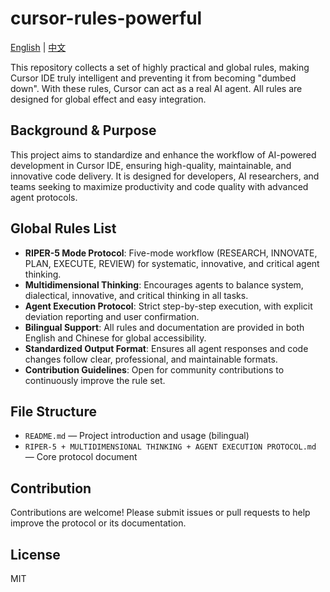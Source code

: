 # cursor-rules-powerful

[English](README.md) | [中文](README.CN.md)

This repository collects a set of highly practical and global rules, making Cursor IDE truly intelligent and preventing it from becoming "dumbed down". With these rules, Cursor can act as a real AI agent. All rules are designed for global effect and easy integration.

## Background & Purpose
This project aims to standardize and enhance the workflow of AI-powered development in Cursor IDE, ensuring high-quality, maintainable, and innovative code delivery. It is designed for developers, AI researchers, and teams seeking to maximize productivity and code quality with advanced agent protocols.

## Global Rules List
- **RIPER-5 Mode Protocol**: Five-mode workflow (RESEARCH, INNOVATE, PLAN, EXECUTE, REVIEW) for systematic, innovative, and critical agent thinking.
- **Multidimensional Thinking**: Encourages agents to balance system, dialectical, innovative, and critical thinking in all tasks.
- **Agent Execution Protocol**: Strict step-by-step execution, with explicit deviation reporting and user confirmation.
- **Bilingual Support**: All rules and documentation are provided in both English and Chinese for global accessibility.
- **Standardized Output Format**: Ensures all agent responses and code changes follow clear, professional, and maintainable formats.
- **Contribution Guidelines**: Open for community contributions to continuously improve the rule set.

## File Structure
- `README.md` — Project introduction and usage (bilingual)
- `RIPER-5 + MULTIDIMENSIONAL THINKING + AGENT EXECUTION PROTOCOL.md` — Core protocol document

## Contribution
Contributions are welcome! Please submit issues or pull requests to help improve the protocol or its documentation.

## License
MIT
